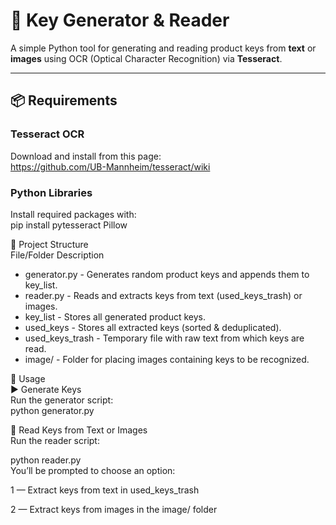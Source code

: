 # 🔑 Key Generator & Reader  

A simple Python tool for generating and reading product keys from **text** or **images** using OCR (Optical Character Recognition) via **Tesseract**.  

---  
## 📦 Requirements  

### Tesseract OCR  
Download and install from this page:  
https://github.com/UB-Mannheim/tesseract/wiki  

### Python Libraries  
Install required packages with:  
pip install pytesseract Pillow  

📁 Project Structure  
File/Folder Description  
- generator.py - Generates random product keys and appends them to key_list.  
- reader.py - Reads and extracts keys from text (used_keys_trash) or images.  
- key_list - Stores all generated product keys.  
- used_keys - Stores all extracted keys (sorted & deduplicated).  
- used_keys_trash - Temporary file with raw text from which keys are read.  
- image/ - Folder for placing images containing keys to be recognized.  

📌 Usage  
▶️ Generate Keys  
Run the generator script:  
python generator.py  

🧾 Read Keys from Text or Images  
Run the reader script:  

python reader.py  
You’ll be prompted to choose an option:  

1 — Extract keys from text in used_keys_trash  

2 — Extract keys from images in the image/ folder  
